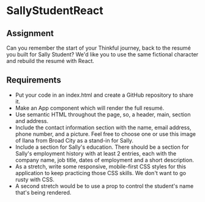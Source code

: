 # SallyStudentReact

## Assignment
Can you remember the start of your Thinkful journey, back to the resumé you built for Sally Student? We'd like you to use the same fictional character and rebuild the resumé with React.

## Requirements
* Put your code in an index.html and create a GitHub repository to share it.
* Make an App component which will render the full resumé.
* Use semantic HTML throughout the page, so, a header, main, section and address.
* Include the contact information section with the name, email address, phone number, and a picture. Feel free to choose one or use this image of Ilana from Broad City as a stand-in for Sally.
* Include a section for Sally's education.
There should be a section for Sally's employment history with at least 2 entries, each with the company name, job title, dates of employment and a short description.
* As a stretch, write some responsive, mobile-first CSS styles for this application to keep practicing those CSS skills. We don't want to go rusty with CSS.
* A second stretch would be to use a prop to control the student's name that's being rendered.